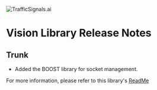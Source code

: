 ![TrafficSignals.ai](resources/TrafficSignals-ai.png)

# Vision Library Release Notes

## Trunk

- Added the BOOST library for socket management.

For more information, please refer to this library's [ReadMe](README.md)